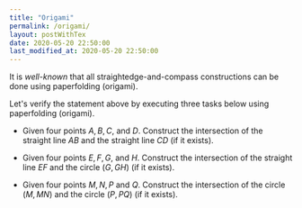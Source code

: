 ```yaml
---
title: "Origami"
permalink: /origami/
layout: postWithTex
date: 2020-05-20 22:50:00
last_modified_at: 2020-05-20 22:50:00
---
```


It is *well-known* that all straightedge-and-compass constructions can be done using paperfolding (origami).

Let's verify the statement above by executing three tasks below using paperfolding (origami).

- Given four points $A, B, C,$ and $D$. Construct the intersection of the straight line $AB$ and the straight line $CD$ (if it exists).

- Given four points $E, F, G,$ and $H$. Construct the intersection of the straight line $EF$ and the circle $(G, GH)$ (if it exists).

- Given four points $M, N, P$ and $Q$. Construct the intersection of the circle $(M, MN)$ and the circle $(P, PQ)$ (if it exists).
